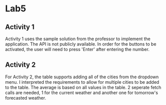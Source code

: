 # Lab5

## Activity 1
Activity 1 uses the sample solution from the professor to implement the application.
The API is not publicly available.
In order for the buttons to be activated, the user will need to press 'Enter' after entering the number.


## Activity 2
For Activity 2, the table supports adding all of the cities from the dropdown menu.
I interpreted the requirements to allow for multiple cities to be added to the table.
The average is based on all values in the table. 
2 seperate fetch calls are needed, 1 for the current weather and another one for tomorrow's forecasted weather.
